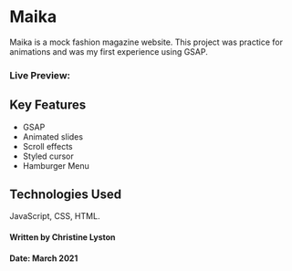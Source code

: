 # Maika

Maika is a mock fashion magazine website. This project was practice for animations and was my first experience using GSAP.

### Live Preview: 

## Key Features
- GSAP
- Animated slides
- Scroll effects
- Styled cursor
- Hamburger Menu


## Technologies Used
JavaScript, CSS, HTML.

#### Written by Christine Lyston
#### Date: March 2021